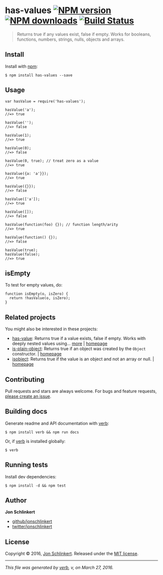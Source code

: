 has-values [![NPM version](https://img.shields.io/npm/v/has-values.svg?style=flat)](https://www.npmjs.com/package/has-values) [![NPM downloads](https://img.shields.io/npm/dm/has-values.svg?style=flat)](https://npmjs.org/package/has-values) [![Build Status](https://img.shields.io/travis/jonschlinkert/has-values.svg?style=flat)](https://travis-ci.org/jonschlinkert/has-values)
========================================================================================================================================================================================================================================================================================================================================================================================

> Returns true if any values exist, false if empty. Works for booleans, functions, numbers, strings, nulls, objects and arrays.

Install
-------

Install with [npm](https://www.npmjs.com/):

    $ npm install has-values --save

Usage
-----

    var hasValue = require('has-values');

    hasValue('a');
    //=> true

    hasValue('');
    //=> false

    hasValue(1);
    //=> true

    hasValue(0);
    //=> false

    hasValue(0, true); // treat zero as a value
    //=> true

    hasValue({a: 'a'}});
    //=> true

    hasValue({}});
    //=> false

    hasValue(['a']);
    //=> true

    hasValue([]);
    //=> false

    hasValue(function(foo) {}); // function length/arity
    //=> true

    hasValue(function() {});
    //=> false

    hasValue(true);
    hasValue(false);
    //=> true

isEmpty
-------

To test for empty values, do:

    function isEmpty(o, isZero) {
      return !hasValue(o, isZero);
    }

Related projects
----------------

You might also be interested in these projects:

-   [has-value](https://www.npmjs.com/package/has-value): Returns true if a value exists, false if empty. Works with deeply nested values using… [more](https://www.npmjs.com/package/has-value) | [homepage](https://github.com/jonschlinkert/has-value)
-   [is-plain-object](https://www.npmjs.com/package/is-plain-object): Returns true if an object was created by the `Object` constructor. | [homepage](https://github.com/jonschlinkert/is-plain-object)
-   [isobject](https://www.npmjs.com/package/isobject): Returns true if the value is an object and not an array or null. | [homepage](https://github.com/jonschlinkert/isobject)

Contributing
------------

Pull requests and stars are always welcome. For bugs and feature requests, [please create an issue](https://github.com/jonschlinkert/has-values/issues/new).

Building docs
-------------

Generate readme and API documentation with [verb](https://github.com/verbose/verb):

    $ npm install verb && npm run docs

Or, if [verb](https://github.com/verbose/verb) is installed globally:

    $ verb

Running tests
-------------

Install dev dependencies:

    $ npm install -d && npm test

Author
------

**Jon Schlinkert**

-   [github/jonschlinkert](https://github.com/jonschlinkert)
-   [twitter/jonschlinkert](http://twitter.com/jonschlinkert)

License
-------

Copyright © 2016, [Jon Schlinkert](https://github.com/jonschlinkert). Released under the [MIT license](https://github.com/jonschlinkert/has-values/blob/master/LICENSE).

------------------------------------------------------------------------

*This file was generated by [verb](https://github.com/verbose/verb), v, on March 27, 2016.*
